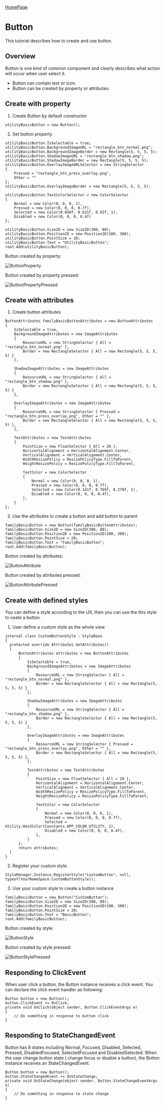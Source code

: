 [HomePage](./Guide.md)<br>

# Button
This tutorial describes how to create and use button.

## Overview
Button is one kind of common component and clearly describes what action will occur when user select it.

- Button can contain text or icon.
- Button can be created by property or attributes.

## Create with property
1. Create Button by default constructor

~~~{.cs}
utilityBasicButton = new Button();
~~~

2. Set button property

~~~{.cs}
utilityBasicButton.IsSelectable = true;
utilityBasicButton.BackgroundImageURL = "rectangle_btn_normal.png";
utilityBasicButton.BackgroundImageBorder = new Rectangle(5, 5, 5, 5);
utilityBasicButton.ShadowImageURL = "rectangle_btn_shadow.png";
utilityBasicButton.ShadowImageBorder = new Rectangle(5, 5, 5, 5);
utilityBasicButton.OverlayImageURLSelector = new StringSelector
{
    Pressed = "rectangle_btn_press_overlay.png",
    Other = ""
};
utilityBasicButton.OverlayImageBorder = new Rectangle(5, 5, 5, 5);

utilityBasicButton.TextColorSelector = new ColorSelector
{
    Normal = new Color(0, 0, 0, 1),
    Pressed = new Color(0, 0, 0, 0.7f),
    Selected = new Color(0.058f, 0.631f, 0.92f, 1),
    Disabled = new Color(0, 0, 0, 0.4f)
};

utilityBasicButton.Size2D = new Size2D(300, 80);
utilityBasicButton.Position2D = new Position2D(100, 300);
utilityBasicButton.PointSize = 20;
utilityBasicButton.Text = "UtilityBasicButton";
root.Add(utilityBasicButton);
~~~

Button created by property:

![ButtonProperty](../../assets/images/components/ButtonProperty.PNG)

Button created by property pressed:

![ButtonPropertyPressed](../../assets/images/components/ButtonPropertyPressed.PNG)
## Create with attributes
1. Create button attributes

~~~{.cs}
ButtonAttributes familyBasicButtonAttributes = new ButtonAttributes
{
    IsSelectable = true,
    BackgroundImageAttributes = new ImageAttributes
    {
        ResourceURL = new StringSelector { All = "rectangle_btn_normal.png" },
        Border = new RectangleSelector { All = new Rectangle(5, 5, 5, 5) }
    },

    ShadowImageAttributes = new ImageAttributes
    {
        ResourceURL = new StringSelector { All = "rectangle_btn_shadow.png" },
        Border = new RectangleSelector { All = new Rectangle(5, 5, 5, 5) }
    },

    OverlayImageAttributes = new ImageAttributes
    {
        ResourceURL = new StringSelector { Pressed = "rectangle_btn_press_overlay.png", Other = "" },
        Border = new RectangleSelector { All = new Rectangle(5, 5, 5, 5) },
    },

    TextAttributes = new TextAttributes
    {
        PointSize = new FloatSelector { All = 20 },
        HorizontalAlignment = HorizontalAlignment.Center,
        VerticalAlignment = VerticalAlignment.Center,
        WidthResizePolicy = ResizePolicyType.FillToParent,
        HeightResizePolicy = ResizePolicyType.FillToParent,

        TextColor = new ColorSelector
        {
            Normal = new Color(0, 0, 0, 1),
            Pressed = new Color(0, 0, 0, 0.7f),
            Selected = new Color(0.141f, 0.769f, 0.278f, 1),
            Disabled = new Color(0, 0, 0, 0.4f),
        },
    }
};
~~~

2. Use the attributes to create a button and add button to parent

~~~{.cs}
familyBasicButton = new Button(familyBasicButtonAttributes);
familyBasicButton.Size2D = new Size2D(300, 80);
familyBasicButton.Position2D = new Position2D(100, 300);
familyBasicButton.PointSize = 20;
familyBasicButton.Text = "FamilyBasicButton";
root.Add(familyBasicButton);
~~~

Button created by attributes:

![ButtonAttribute](../../assets/images/components/ButtonAttribute.PNG)

Button created by attributes pressed:

![ButtonAttributePressed](../../assets/images/components/ButtonAttributePressed.PNG)
## Create with defined styles
You can define a style according to the UX, then you can use the this style to ceate a button.

1. User define a custom style as the whole view.

~~~{.cs}
internal class CustomButtonStyle : StyleBase
{
  protected override Attributes GetAttributes()
  {
      ButtonAttributes attributes = new ButtonAttributes
      {
          IsSelectable = true,
          BackgroundImageAttributes = new ImageAttributes
          {
              ResourceURL = new StringSelector { All = "rectangle_btn_normal.png" },
              Border = new RectangleSelector { All = new Rectangle(5, 5, 5, 5) }
          },

          ShadowImageAttributes = new ImageAttributes
          {
              ResourceURL = new StringSelector { All = "rectangle_btn_shadow.png" },
              Border = new RectangleSelector { All = new Rectangle(5, 5, 5, 5) }
          },

          OverlayImageAttributes = new ImageAttributes
          {
              ResourceURL = new StringSelector { Pressed = "rectangle_btn_press_overlay.png", Other = "" },
              Border = new RectangleSelector { All = new Rectangle(5, 5, 5, 5) },
          },

          TextAttributes = new TextAttributes
          {
              PointSize = new FloatSelector { All = 20 },
              HorizontalAlignment = HorizontalAlignment.Center,
              VerticalAlignment = VerticalAlignment.Center,
              WidthResizePolicy = ResizePolicyType.FillToParent,
              HeightResizePolicy = ResizePolicyType.FillToParent,

              TextColor = new ColorSelector
              {
                  Normal = new Color(0, 0, 0, 1),
                  Pressed = new Color(0, 0, 0, 0.7f),
                  Selected = Utility.Hex2Color(Constants.APP_COLOR_UTILITY, 1),
                  Disabled = new Color(0, 0, 0, 0.4f),
              },
          }
      };
      return attributes;
  }
}
~~~

2. Register your custom style.

~~~{.cs}
StyleManager.Instance.RegisterStyle("CustomButton", null, typeof(YourNameSpace.CustomButtonStyle));
~~~

3. Use your custom style to create a button instance

~~~{.cs}
familyBasicButton = new Button("CustomButton");
familyBasicButton.Size2D = new Size2D(300, 80);
familyBasicButton.Position2D = new Position2D(100, 300);
familyBasicButton.PointSize = 20;
familyBasicButton.Text = "BasicButton";
root.Add(familyBasicButton);
~~~

Button created by style:

![ButtonStyle](../../assets/images/components/ButtonStyle.PNG)

Button created by style pressed:

![ButtonStylePressed](../../assets/images/components/ButtonStylePressed.PNG)
## Responding to ClickEvent
When user click a button, the Button instance receives a click event.
You can declare the click event handler as following:

~~~{.cs}
Button button = new Button();
button.ClickEvent += OnClick;
private void OnClick(object sender, Button.ClickEventArgs e)
{
    // Do something in response to button click
}
~~~

## Responding to StateChangedEvent
Button has 8 states including Normal, Focused, Disabled, Selected, Pressed, DisabledFocused, SelectedFocused and DisabledSelected.
When the user change button state ( change focus or disable a button), the Button instance receives an StateChangedEvent.

~~~{.cs}
Button button = new Button();
button.StateChangedEvent += OnStateChange;
private void OnStateChange(object sender, Button.StateChangeEventArgs e)
{
    // Do something in response to state change
}
~~~
